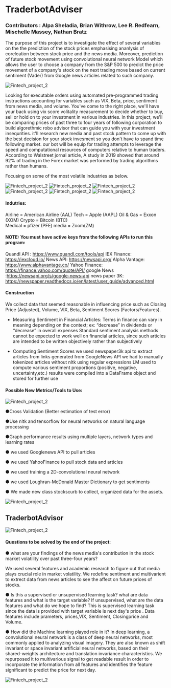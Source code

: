 # **TraderbotAdviser**

### **Contributors : Alpa Sheladia, Brian Withrow, Lee R. Redfearn, Mischelle Massey, Nathan Bratz**
                                           


The purpose of this project is to investigate the effect of several variables on the the prediction of the stock prices emphasising ananlysis of coreleation between stock price and the news media. Moreover, prediction of future stock movement using convolutional neural network Model which allows the user to choose a company from the S&P 500 to predict the price movement of a company's stock on the next trading move based on current sentiment (Vader) from Google news articles related to such company.


![Fintech_project_2](Images/Robo-Advisors.png)

Looking for executable orders using automated pre-programmed trading instructions accounting for variables such as VIX, Beta, price, sentiment from news media, and volume.
You've come to the right place, we'll have your back using vix score volitality measurement to decide whether to buy, sell or hold on to your investment in various industries. In this project, we'll be comparing prices of past three to four years of following corporation to build algorethmic robo advisor that can guide you with your investment insequrities. it'll research new media and past stock pattern to come up with the best decision for your stock invesment so you don't have to spand time following market. our bot will be equip for trading attempts to leverage the speed and computational resources of computers relative to human traders. According to Walstreet jornal article, A study in 2019 showed that around 92% of trading in the Forex market was performed by trading algorithms rather than humans.

Focusing on some of the most volatile industries as below. 

![Fintech_project_2](Images/Americanairline.png)
![Fintech_project_2](Images/Apple.png)
![Fintech_project_2](Images/xom.png)
![Fintech_project_2](Images/BTC.png) 
![Fintech_project_2](Images/pfe.png)
![Fintech_project_2](Images/download.png)



#### **Indutries:**

Airline = American Airline (AAL)
Tech = Apple (AAPL)
Oil & Gas = Exxon (XOM)
Crypto = Bitcoin (BTC)  
Medical = pfizer (PFE)
media = Zoom(ZM)

#### NOTE: You must have active keys from the following APIs to run this program:

   Quandl API : https://www.quandl.com/tools/api
  IEX Finance: https://iexcloud.io/
  News API: https://newsapi.org/
  Alpha Vantage: https://www.alphavantage.co/
  Yahoo Finance: https://finance.yahoo.com/quote/API/
  google News :https://newsapi.org/s/google-news-api
  news paper 3K: https://newspaper.readthedocs.io/en/latest/user_guide/advanced.html
  
#### **Construction**

We collect data that seemed reasonable in influencing price such as Closing Price (Adjusted), Volume, VIX, Beta, Sentiment Scores (Factors/Features). 

* Measuring Sentiment in Financial Articles:
Terms in finance can vary in meaning depending on the context; ex: “decrease” in dividends or “decrease” in overall expenses
Standard sentiment analysis methods cannot be expected to work well on financial articles, since such articles are intended to be written objectively rather than subjectively

* Computing Sentiment Scores
we used newspaper3k api to extract articles from links generated from GoogleNews API
we had to manually tokenized articles without nltk using regular expressions
LM used to compute various sentiment proportions (positive, negative, uncertainty,etc.)
results were compiled into a DataFrame object and stored for further use



#### **Possible New Metrics/Tools to Use:**

![Fintech_project_2](Images/Stock_Market_Numbers_Concept.png)

●Cross Validation (Better estimation of test error)

●Use nltk and tensorflow for neural networks on natural language processing

●Graph performance results using multiple layers, ​network types​ and ​learning rates

● we used Googlenews API to pull articles

● we used YahooFinance to pull stock data and articles

● we used training a 2D-convolutional neural network

● we used Loughran-McDonald Master Dictionary to get sentiments 

● We made new class stockscurb to collect, organized data for the assets.



![Fintech_project_2](Images/sa-cummalative-returns.png)




## **TraderbotAdvisor** 

![Fintech_project_2](Images/FAB-robo-072916-adobe.png)
 



#### **Questions to be solved by the end of the project:**

● what are your findings of the news media's contribution in the stock market volatility over past three-four years?

We used several features and academic research to figure out that media plays crucial role in market volatility. We redefine sentiment and multivarient to extrect data from news articles to see the affect on future prices of stocks.
 

● Is this a supervised or unsupervised learning task? what are data features and what is the target variable? If unsupervised, what are the data features and what do we hope to find?
 This is supervised learning task since the data is provided with target variable is next day's price . Data features include prameters, prices,VIX, Sentiment, Closingprice and Volume. 


● How did the Machine learning played role in it?
In deep learning, a convolutional neural network is a class of deep neural networks, most commonly applied to analyzing visual imagery. They are also known as shift invariant or space invariant artificial neural networks, based on their shared-weights architecture and translation invariance characteristics. We repurposed it to multivarious signal to get readable result in order to incorporate the information from all features and identifies the feature significant to predict the price for next day. 

![Fintech_project_2](Images/Stock_Cyborg-Dabbing.png)

